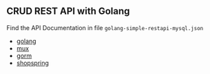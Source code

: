 ## CRUD REST API with Golang

Find the API Documentation in file `golang-simple-restapi-mysql.json`

- [golang](https://golang.org/doc/)
- [mux](github.com/gorilla/mux)
- [gorm](github.com/jinzhu/gorm)
- [shopspring](github.com/shopspring/decimal)
